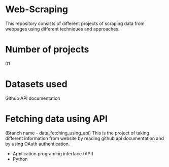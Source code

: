 # Web-Scraping
This repository consists of different projects of scraping data from webpages using different techniques and approaches.

# Number of projects
01

# Datasets used
Github API documentation

# Fetching data using API
(Branch name - data_fetching_using_api) This is the project of taking different information from website by reading github api documentation and by using OAuth authentication.
- Application programing interface (API)
- Python
